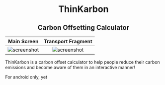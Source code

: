 <h1 align="center"> ThinKarbon </h1> 
<h2 align="center"> Carbon Offsetting Calculator </h2> 

Main Screen                |  Transport Fragment
:-------------------------:|:-------------------------:
![screenshot](https://github.com/oliva20/thinkarbon_app/blob/master/app-screenshots/4.png)   |  ![screenshot](https://github.com/oliva20/thinkarbon_app/blob/master/app-screenshots/3.png) 

<p> ThinKarbon is a carbon offset calculator to help people reduce their carbon emissions and become aware of them in an interactive manner! </p>
<p>For android only, yet</p> 

